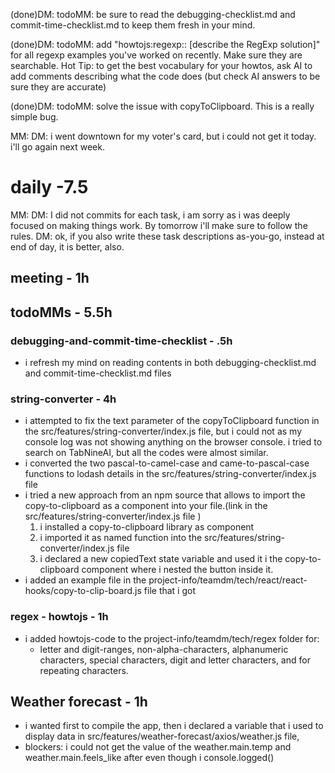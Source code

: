 
(done)DM: todoMM: be sure to read the debugging-checklist.md and commit-time-checklist.md to keep them fresh in your mind.

(done)DM: todoMM: add "howtojs:regexp:: [describe the RegExp solution]" for all regexp examples you've worked on recently. Make sure they are searchable. Hot Tip: to get the best vocabulary for your howtos, ask AI to add comments describing what the code does (but check AI answers to be sure they are accurate)

(done)DM: todoMM: solve the issue with copyToClipboard. This is a really simple bug. 

MM: DM: i went downtown for my voter's card, but i could not get it today. i'll go again next week.
# daily -7.5
MM: DM: I did not commits for each task, i am sorry as i was deeply focused on making things work. By tomorrow i'll make sure to follow the rules. DM: ok, if you also write these task descriptions as-you-go, instead at end of day, it is better, also.

## meeting - 1h

## todoMMs - 5.5h
### debugging-and-commit-time-checklist - .5h
* i refresh my mind on reading contents in both debugging-checklist.md and commit-time-checklist.md files

### string-converter - 4h
* i attempted to fix the text parameter of the copyToClipboard function in the src/features/string-converter/index.js file, but i could not as my console log was not showing anything on the browser console. i tried to search on TabNineAI, but all the codes were almost similar.
* i converted the two pascal-to-camel-case and came-to-pascal-case functions to lodash details in the src/features/string-converter/index.js file
* i tried a new approach from an npm source that allows to import the copy-to-clipboard as a component into your file.(link in the src/features/string-converter/index.js file )
  1. i installed a copy-to-clipboard library as component
  2. i imported it as named function into the src/features/string-converter/index.js file
  3. i declared a new copiedText state variable and used it i the copy-to-clipboard component where i nested the button inside it.
* i added an example file in the project-info/teamdm/tech/react/react-hooks/copy-to-clip-board.js file that i got  
### regex - howtojs - 1h
* i added howtojs-code to the project-info/teamdm/tech/regex folder for:
  * letter and digit-ranges, non-alpha-characters, alphanumeric characters, special characters, digit and letter characters, and for repeating characters.

## Weather forecast - 1h
* i wanted first to compile the app, then i declared a variable that i used to display data in src/features/weather-forecast/axios/weather.js file,
* blockers: i could not get the value of the weather.main.temp and weather.main.feels_like after even though i console.logged()

